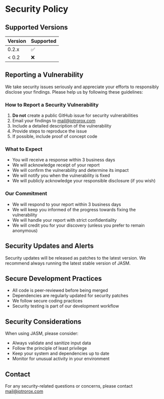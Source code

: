 # Security Policy

## Supported Versions

| Version | Supported          |
| ------- | ------------------ |
| 0.2.x   | :white_check_mark: |
| < 0.2   | :x:                |

## Reporting a Vulnerability

We take security issues seriously and appreciate your efforts to responsibly disclose your findings. Please help us by following these guidelines:

### How to Report a Security Vulnerability

1. **Do not** create a public GitHub issue for security vulnerabilities
2. Email your findings to [mail@jotrorox.com](mailto:mail@jotrorox.com)
3. Include a detailed description of the vulnerability
4. Provide steps to reproduce the issue
5. If possible, include proof of concept code

### What to Expect

- You will receive a response within 3 business days
- We will acknowledge receipt of your report
- We will confirm the vulnerability and determine its impact
- We will notify you when the vulnerability is fixed
- We will publicly acknowledge your responsible disclosure (if you wish)

### Our Commitment

- We will respond to your report within 3 business days
- We will keep you informed of the progress towards fixing the vulnerability
- We will handle your report with strict confidentiality
- We will credit you for your discovery (unless you prefer to remain anonymous)

## Security Updates and Alerts

Security updates will be released as patches to the latest version. We recommend always running the latest stable version of JASM.

## Secure Development Practices

- All code is peer-reviewed before being merged
- Dependencies are regularly updated for security patches
- We follow secure coding practices
- Security testing is part of our development workflow

## Security Considerations

When using JASM, please consider:

- Always validate and sanitize input data
- Follow the principle of least privilege
- Keep your system and dependencies up to date
- Monitor for unusual activity in your environment

## Contact

For any security-related questions or concerns, please contact [mail@jotrorox.com](mailto:mail@jotrorox.com)
